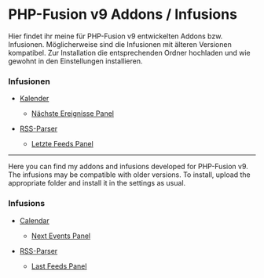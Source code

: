 # PHP-Fusion v9 Addons / Infusions
Hier findet ihr meine für PHP-Fusion v9 entwickelten Addons bzw. Infusionen. Möglicherweise sind die Infusionen mit älteren Versionen kompatibel.
Zur Installation die entsprechenden Ordner hochladen und wie gewohnt in den Einstellungen installieren.

### Infusionen
- [Kalender](infusions/calendar)
    - [Nächste Ereignisse Panel](infusions/calendar_panel)
  
 - [RSS-Parser](infusions/rss)
    - [Letzte Feeds Panel](infusions/rss_panel)
---

Here you can find my addons and infusions developed for PHP-Fusion v9. The infusions may be compatible with older versions.
To install, upload the appropriate folder and install it in the settings as usual.

### Infusions
- [Calendar](infusions/calendar)
    - [Next Events Panel](infusions/calendar_panel)
  
 - [RSS-Parser](infusions/rss)
    - [Last Feeds Panel](infusions/rss_panel)
